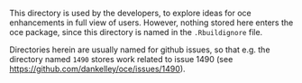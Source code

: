 This directory is used by the developers, to explore ideas for oce enhancements
in full view of users. However, nothing stored here enters the oce package,
since this directory is named in the `.Rbuildignore` file.

Directories herein are usually named for github issues, so that e.g. the
directory named `1490` stores work related to issue 1490 (see
https://github.com/dankelley/oce/issues/1490).

